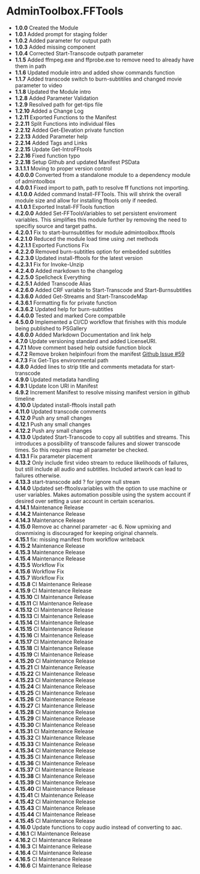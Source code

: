 # **AdminToolbox.FFTools**

* **1.0.0** Created the Module
* **1.0.1** Added prompt for staging folder
* **1.0.2** Added parameter for output path
* **1.0.3** Added missing component
* **1.0.4** Corrected Start-Transcode outpath parameter
* **1.1.5** Added ffmpeg.exe and ffprobe.exe to remove need to already have them in path
* **1.1.6** Updated module intro and added show commands function
* **1.1.7** Added transcode switch to burn-subtitiles and changed movie parameter to video
* **1.1.8** Updated the Module intro
* **1.2.8** Added Parameter Validation
* **1.2.9** Resolved path for get-tips file
* **1.2.10** Added a Change Log
* **1.2.11** Exported Functions to the Manifest
* **2.2.11** Split Functions into individual files
* **2.2.12** Added Get-Elevation private function
* **2.2.13** Added Parameter help
* **2.2.14** Added Tags and Links
* **2.2.15** Update Get-IntroFFtools
* **2.2.16** Fixed function typo
* **2.2.18** Setup Github and updated Manifest PSData
* **3.1.1.1** Moving to proper version control
* **4.0.0.0** Converted from a standalone module to a dependency module of admintoolbox
* **4.0.0.1** Fixed import to path, path to resolve ff functions not importing.
* **4.1.0.0** Added command Install-FFTools. This will shrink the overall module size and allow for installing fftools only if needed.
* **4.1.0.1** Exported Install-FFTools function
* **4.2.0.0** Added Set-FFToolsVariables to set persistent enviroment variables. This simplifies this module further by removing the need to specifiy source and target paths.
* **4.2.0.1** Fix to start-burnsubtitles for module admintoolbox.fftools
* **4.2.1.0** Reduced the module load time using .net methods
* **4.2.1.1** Exported Functions Fix
* **4.2.2.0** Removed burn-subtitles option for embedded subtitles
* **4.2.3.0** Updated install-fftools for the latest version
* **4.2.3.1** Fix for Invoke-Unzip
* **4.2.4.0** Added markdown to the changelog
* **4.2.5.0** Spellcheck Everything
* **4.2.5.1** Added Transcode Alias
* **4.2.6.0** Added CRF variable to Start-Transcode and Start-Burnsubtitles
* **4.3.6.0** Added Get-Streams and Start-TranscodeMap
* **4.3.6.1** Formatting fix for private function
* **4.3.6.2** Updated help for burn-subtitles
* **4.4.0.0** Tested and marked Core compatbile
* **4.5.0.0** Implemented a CI/CD workflow that finishes with this module being published to PSGallery
* **4.6.0.0** Added Markdown Documentation and link help
* **4.7.0** Update versioning standard and added LicenseURI.
* **4.7.1** Move comment based help outside function block
* **4.7.2** Remove broken helpinfouri from the manifest [Github Issue #59](https://github.com/TheTaylorLee/AdminToolbox/issues/59)
* **4.7.3** Fix Get-Tips environmental path
* **4.8.0** Added lines to strip title and comments metadata for start-transcode
* **4.9.0** Updated metadata handling
* **4.9.1** Update Icon URI in Manifest
* **4.9.2** Increment Manifest to resolve missing manifest version in github timeline
* **4.10.0** Updated install-fftools install path
* **4.11.0** Updated transcode comments
* **4.12.0** Push any small changes
* **4.12.1** Push any small changes
* **4.12.2** Push any small changes
* **4.13.0** Updated Start-Transcode to copy all subtitles and streams. This introduces a possibility of transcode failures and slower transcode times. So this requires map all parameter be checked.
* **4.13.1** Fix parameter placement
* **4.13.2** Only include first video stream to reduce likelihoods of failures, but still include all audio and subtitles. Included artwork can lead to failures otherwise.
* **4.13.3** start-transcode add ? for ignore null stream
* **4.14.0** Updated set-fftoolsvariables with the option to use machine or user variables. Makes automation possible using the system account if desired over setting a user account in certain scenarios.
* **4.14.1** Maintenance Release
* **4.14.2** Maintenance Release
* **4.14.3** Maintenance Release
* **4.15.0** Remove ac channel parameter -ac 6. Now upmixing and downmixing is discouraged for keeping original channels.
* **4.15.1** fix: missing manifest from workflow writeback
* **4.15.2** Maintenance Release
* **4.15.3** Maintenance Release
* **4.15.4** Maintenance Release
* **4.15.5** Workflow Fix
* **4.15.6** Workflow Fix
* **4.15.7** Workflow Fix
* **4.15.8** CI Maintenance Release
* **4.15.9** CI Maintenance Release
* **4.15.10** CI Maintenance Release
* **4.15.11** CI Maintenance Release
* **4.15.12** CI Maintenance Release
* **4.15.13** CI Maintenance Release
* **4.15.14** CI Maintenance Release
* **4.15.15** CI Maintenance Release
* **4.15.16** CI Maintenance Release
* **4.15.17** CI Maintenance Release
* **4.15.18** CI Maintenance Release
* **4.15.19** CI Maintenance Release
* **4.15.20** CI Maintenance Release
* **4.15.21** CI Maintenance Release
* **4.15.22** CI Maintenance Release
* **4.15.23** CI Maintenance Release
* **4.15.24** CI Maintenance Release
* **4.15.25** CI Maintenance Release
* **4.15.26** CI Maintenance Release
* **4.15.27** CI Maintenance Release
* **4.15.28** CI Maintenance Release
* **4.15.29** CI Maintenance Release
* **4.15.30** CI Maintenance Release
* **4.15.31** CI Maintenance Release
* **4.15.32** CI Maintenance Release
* **4.15.33** CI Maintenance Release
* **4.15.34** CI Maintenance Release
* **4.15.35** CI Maintenance Release
* **4.15.36** CI Maintenance Release
* **4.15.37** CI Maintenance Release
* **4.15.38** CI Maintenance Release
* **4.15.39** CI Maintenance Release
* **4.15.40** CI Maintenance Release
* **4.15.41** CI Maintenance Release
* **4.15.42** CI Maintenance Release
* **4.15.43** CI Maintenance Release
* **4.15.44** CI Maintenance Release
* **4.15.45** CI Maintenance Release
* **4.16.0** Update functions to copy audio instead of converting to aac.
* **4.16.1** CI Maintenance Release
* **4.16.2** CI Maintenance Release
* **4.16.3** CI Maintenance Release
* **4.16.4** CI Maintenance Release
* **4.16.5** CI Maintenance Release
* **4.16.6** CI Maintenance Release
